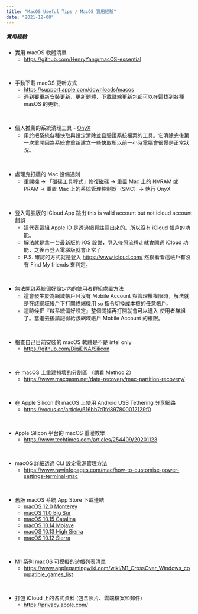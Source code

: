```yaml
---
title: "MacOS Useful Tips / MacOS 實用經驗"
date: "2021-12-08"
---
```



##### 實用經驗

* 實用 macOS 軟體清單
    * https://github.com/HenryYang/macOS-essential

</br>

* 手動下載 macOS 更新方式
    * https://support.apple.com/downloads/macos
    * 遇到要重新安裝更新、更新韌體、下載離線更新包都可以在這找到各種 masOS 的更新。

</br>

* 個人推薦的系統清理工具 - [OnyX](https://www.titanium-software.fr/en/onyx.html)
    * 用於把系統各種快取與設定清除並且驗證系統檔案的工具。它清除完後第一次重開因為系統會重新建立一些快取所以前一小時電腦會很慢是正常狀況。

</br>

* 處理鬼打牆的 Mac 設備通則
    * 重開機 -> 「磁碟工具程式」修復磁碟 -> 重置 Mac 上的 NVRAM 或 PRAM ->  重置 Mac 上的系統管理控制器（SMC）-> 執行 OnyX


</br>


* 登入電腦版的 iCloud App 跳出 this is valid account but not icloud account 錯誤
    * 這代表這組 Apple ID 是透過網頁註冊出來的。所以沒有 iCloud 帳戶的功能。
    * 解法就是拿一台最新版的 iOS 設備，登入後照流程走就會開通 iCloud 功能，之後再登入電腦版就會正常了
    * P.S. 確認的方式就是登入 https://www.icloud.com/ 然後看看這帳戶有沒有 Find My friends 來判定。


</br>


* 無法開啟系統偏好設定內的使用者群組處置方法
    * 這會發生於為網域帳戶且沒有 Mobile Account 與管理權權限時，解法就是在該網域帳戶下打開終端機用 `su` 指令切換成本機的任意帳戶。
    * 這時候把『啟系統偏好設定』整個關掉再打開就會可以進入 使用者群組 了。當進去後請記得給該網域帳戶 Mobile Account 的權限。


</br>

* 檢查自己目前安裝的 macOS 軟體是不是 intel only
    * https://github.com/DigiDNA/Silicon


</br>

* 在 macOS 上重建損壞的分割區 （請看 Method 2）
    * https://www.macgasm.net/data-recovery/mac-partition-recovery/


</br>

* 在 Apple Silicon 的 macOS 上使用 Android USB Tethering 分享網路
    * https://vocus.cc/article/616bb7d1fd897800012129f0


</br>

* Apple Silicon 平台的 macOS 重灌教學
    * https://www.techtimes.com/articles/254409/20201123

</br>

* macOS 詳細透過 CLI 設定電源管理方法
    * https://www.rawinfopages.com/mac/how-to-customise-power-settings-terminal-mac

</br>


* 舊版 macOS 系統 App Store 下載連結
    * [macOS 12.0 Monterey](https://apps.apple.com/tw/app/macos-monterey/id1576738294)
    * [macOS 11.0 Big Sur](https://apps.apple.com/tw/app/macos-big-sur/id1526878132)
    * [macOS 10.15 Catalina](https://apps.apple.com/tw/app/macos-catalina/id1466841314)
    * [macOS 10.14 Mojave](https://apps.apple.com/tw/app/macos-mojave/id1398502828)
    * [macOS 10.13 High Sierra](https://apps.apple.com/tw/app/macos-high-sierra/id1246284741)
    * [macOS 10.12 Sierra](https://apps.apple.com/tw/app/sierra/id1127487414)

</br>


* M1 系列 macOS 可模擬的遊戲列表清單
    * https://www.applegamingwiki.com/wiki/M1_CrossOver_Windows_compatible_games_list

</br>


* 打包 iCloud 上的各式資料 (包含照片、雲端檔案和郵件)
    * https://privacy.apple.com/

</br>



